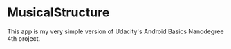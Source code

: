 # MusicalStructure
This app is my very simple version of Udacity's Android Basics Nanodegree 4th project.
